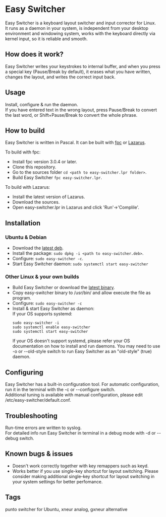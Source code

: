 # Easy Switcher
Easy Switcher is a keyboard layout switcher and input corrector for Linux.  
It runs as a daemon in your system, is independent from your desktop environment and windowing system, works with the keyboard directly via kernel input, so it is reliable and smooth.   

## How does it work?
Easy Switcher writes your keystrokes to internal buffer, and when you press a special key (Pause/Break by default), it erases what you have written, changes the layout, and writes the correct input back.

## Usage
Install, configure & run the daemon.   
If you have entered text in the wrong layout, press Pause/Break to convert the last word, or Shift+Pause/Break to convert the whole phrase. 

## How to build
Easy Switcher is written in Pascal. It can be built with [fpc](https://www.freepascal.org/) or [Lazarus](https://www.lazarus-ide.org/).  

To build with fpc:
* Install fpc version 3.0.4 or later.
* Clone this repository.
* Go to the sources folder `cd <path to easy-switcher.lpr folder>`.
* Build Easy Switcher `fpc easy-switcher.lpr`.   

To build with Lazarus:
* Install the latest version of Lazarus.
* Download the sources.
* Open easy-switcher.lpr in Lazarus and click 'Run'->'Complile'. 

## Installation
### Ubuntu & Debian
* Download the [latest deb](https://github.com/freemind001/easy-switcher/releases).
* Install the package: `sudo dpkg -i <path to easy-switcher.deb>`.
* Configure: `sudo easy-switcher -c`.
* Start Easy Switcher daemon: `sudo systemctl start easy-switcher`  
  
### Other Linux & your own builds
* Build Easy Switcher or download the [latest binary](https://github.com/freemind001/easy-switcher/releases).
* Copy easy-switcher binary to /usr/bin/ and allow execute the file as program.
* Configure: `sudo easy-switcher -c` 
* Install & start Easy Switcher as daemon:  
  If your OS supports systemd:
  ```
  sudo easy-switcher -i
  sudo systemctl enable easy-switcher
  sudo systemctl start easy-switcher
  ```  
  If your OS doesn't support systemd, please refer your OS documentation on how to install and run daemons. You may need to use -o or --old-style switch to run Easy Switcher as an "old-style" (true) daemon.
  
## Configuring
Easy Switcher has a built-in configuration tool. For automatic configuration, run it in the terminal with the -c or --configure switch.    
Additional tuning is available with manual configuration, please edit /etc/easy-switcher/default.conf.  

## Troubleshooting
Run-time errors are written to syslog.  
For detailed info run Easy Switcher in terminal in a debug mode with -d or --debug switch. 

## Known bugs & issues
* Doesn't work correctly together with key remappers such as keyd.
* Works better if you use single-key shortcut for layout switching. Please consider making additional single-key shortcut for layout switching in your system settings for better perfomance. 

## Tags
punto switcher for Ubuntu, xneur analog, gxneur alternative
